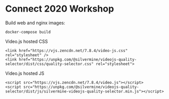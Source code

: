 # Connect 2020 Workshop

Build web and nginx images:

`docker-compose build`

Video.js hosted CSS

```
<link href="https://vjs.zencdn.net/7.8.4/video-js.css" rel="stylesheet" />
<link href="https://unpkg.com/@silvermine/videojs-quality-selector/dist/css/quality-selector.css" rel="stylesheet">
```

Video.js hosted JS

```
<script src="https://vjs.zencdn.net/7.8.4/video.js"></script>
<script src="https://unpkg.com/@silvermine/videojs-quality-selector/dist/js/silvermine-videojs-quality-selector.min.js"></script>
```
